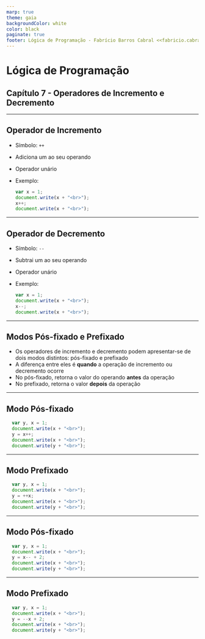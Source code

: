```yaml
---
marp: true
theme: gaia
backgroundColor: white
color: black
paginate: true
footer: Lógica de Programação - Fabrício Barros Cabral <<fabricio.cabral@ead.ifpe.edu.br>>
---
```

<style>
img[alt~="center"] {
    display: block;
    margin: 0 auto;
}
</style>

<!-- _paginate: false -->
# **Lógica de Programação**

## Capítulo 7 - Operadores de Incremento e Decremento

---

## Operador de Incremento

- Símbolo: `++`
- Adiciona um ao seu operando
- Operador unário
- Exemplo:

  ```javascript
  var x = 1;
  document.write(x + "<br>");
  x++;
  document.write(x + "<br>");
  ```

---

## Operador de Decremento

- Símbolo: `--`
- Subtrai um ao seu operando
- Operador unário
- Exemplo:

  ```javascript
  var x = 1;
  document.write(x + "<br>");
  x--;
  document.write(x + "<br>");
  ```

---

## Modos Pós-fixado e Prefixado

- Os operadores de incremento e decremento podem apresentar-se de dois modos distintos: pós-fixado e prefixado
- A diferença entre eles é **quando** a operação de incremento ou decremento ocorre
- No pós-fixado, retorna o valor do operando **antes** da operação
- No prefixado, retorna o valor **depois** da operação

---

## Modo Pós-fixado

```javascript
  var y, x = 1;
  document.write(x + "<br>");
  y = x++;
  document.write(x + "<br>");
  document.write(y + "<br>");
```

---

## Modo Prefixado

```javascript
  var y, x = 1;
  document.write(x + "<br>");
  y = ++x;
  document.write(x + "<br>");
  document.write(y + "<br>");
```

---

## Modo Pós-fixado

```javascript
  var y, x = 1;
  document.write(x + "<br>");
  y = x-- + 2;
  document.write(x + "<br>");
  document.write(y + "<br>");
```

---

## Modo Prefixado

```javascript
  var y, x = 1;
  document.write(x + "<br>");
  y = --x + 2;
  document.write(x + "<br>");
  document.write(y + "<br>");
```
